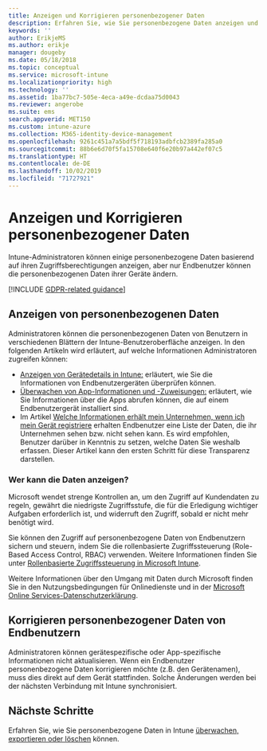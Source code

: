 ```yaml
---
title: Anzeigen und Korrigieren personenbezogener Daten
description: Erfahren Sie, wie Sie personenbezogene Daten anzeigen und korrigieren können.
keywords: ''
author: ErikjeMS
ms.author: erikje
manager: dougeby
ms.date: 05/18/2018
ms.topic: conceptual
ms.service: microsoft-intune
ms.localizationpriority: high
ms.technology: ''
ms.assetid: 1ba77bc7-505e-4eca-a49e-dcdaa75d0043
ms.reviewer: angerobe
ms.suite: ems
search.appverid: MET150
ms.custom: intune-azure
ms.collection: M365-identity-device-management
ms.openlocfilehash: 9261c451a7a5bdf5f718193adbfcb2389fa285a0
ms.sourcegitcommit: 88b6e6d70f5fa15708e640f6e20b97a442ef07c5
ms.translationtype: HT
ms.contentlocale: de-DE
ms.lasthandoff: 10/02/2019
ms.locfileid: "71727921"
---
```

# <a name="view-and-correct-personal-data"></a>Anzeigen und Korrigieren personenbezogener Daten

Intune-Administratoren können einige personenbezogene Daten basierend auf ihren Zugriffsberechtigungen anzeigen, aber nur Endbenutzer können die personenbezogenen Daten ihrer Geräte ändern.

[!INCLUDE [GDPR-related guidance](../includes/gdpr-dsr-and-stp-note.md)]


## <a name="view-personal-data"></a>Anzeigen von personenbezogenen Daten

Administratoren können die personenbezogenen Daten von Benutzern in verschiedenen Blättern der Intune-Benutzeroberfläche anzeigen. In den folgenden Artikeln wird erläutert, auf welche Informationen Administratoren zugreifen können:
- [Anzeigen von Gerätedetails in Intune:](../remote-actions/device-inventory.md) erläutert, wie Sie die Informationen von Endbenutzergeräten überprüfen können.
- [Überwachen von App-Informationen und -Zuweisungen:](../apps/apps-monitor.md) erläutert, wie Sie Informationen über die Apps abrufen können, die auf einem Endbenutzergerät installiert sind.
- Im Artikel [Welche Informationen erhält mein Unternehmen, wenn ich mein Gerät registriere](https://docs.microsoft.com/intune-user-help/what-info-can-your-company-see-when-you-enroll-your-device-in-intune) erhalten Endbenutzer eine Liste der Daten, die ihr Unternehmen sehen bzw. nicht sehen kann. Es wird empfohlen, Benutzer darüber in Kenntnis zu setzen, welche Daten Sie weshalb erfassen. Dieser Artikel kann den ersten Schritt für diese Transparenz darstellen.

### <a name="who-can-view-the-data"></a>Wer kann die Daten anzeigen?

Microsoft wendet strenge Kontrollen an, um den Zugriff auf Kundendaten zu regeln, gewährt die niedrigste Zugriffsstufe, die für die Erledigung wichtiger Aufgaben erforderlich ist, und widerruft den Zugriff, sobald er nicht mehr benötigt wird. 

Sie können den Zugriff auf personenbezogene Daten von Endbenutzern sichern und steuern, indem Sie die rollenbasierte Zugriffssteuerung (Role-Based Access Control, RBAC) verwenden. Weitere Informationen finden Sie unter [Rollenbasierte Zugriffssteuerung in Microsoft Intune](../fundamentals/role-based-access-control.md).

Weitere Informationen über den Umgang mit Daten durch Microsoft finden Sie in den Nutzungsbedingungen für Onlinedienste und in der [Microsoft Online Services-Datenschutzerklärung](http://go.microsoft.com/fwlink/p/?linkid=131004&clcid=0x409). 

## <a name="correct-end-user-personal-data"></a>Korrigieren personenbezogener Daten von Endbenutzern

Administratoren können gerätespezifische oder App-spezifische Informationen nicht aktualisieren. Wenn ein Endbenutzer personenbezogene Daten korrigieren möchte (z.B. den Gerätenamen), muss dies direkt auf dem Gerät stattfinden. Solche Änderungen werden bei der nächsten Verbindung mit Intune synchronisiert.


## <a name="next-steps"></a>Nächste Schritte

Erfahren Sie, wie Sie personenbezogene Daten in Intune [überwachen, exportieren oder löschen](privacy-data-audit-export-delete.md) können.
